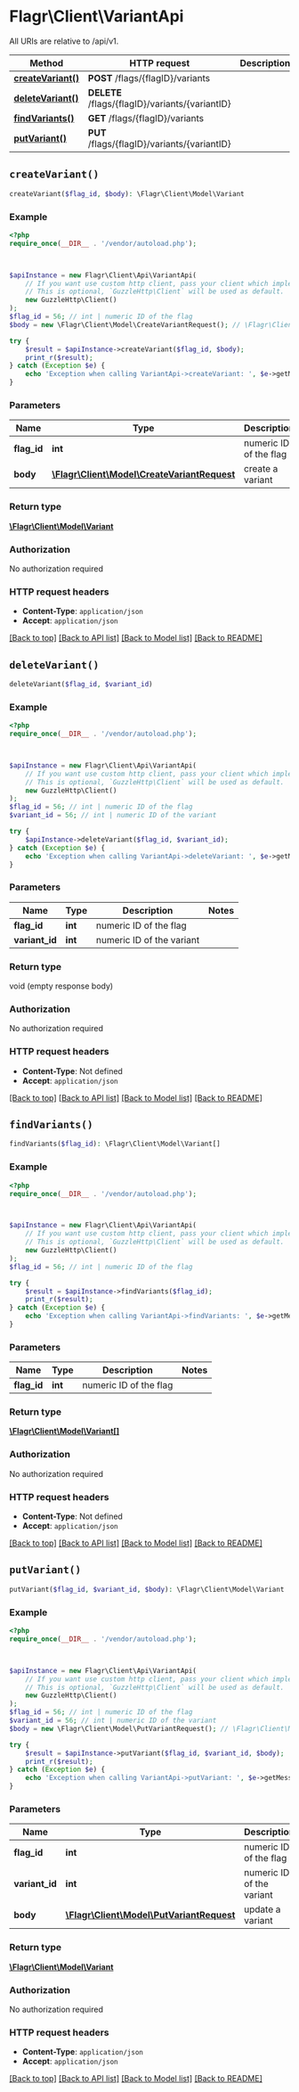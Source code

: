 # Flagr\Client\VariantApi

All URIs are relative to /api/v1.

Method | HTTP request | Description
------------- | ------------- | -------------
[**createVariant()**](VariantApi.md#createVariant) | **POST** /flags/{flagID}/variants | 
[**deleteVariant()**](VariantApi.md#deleteVariant) | **DELETE** /flags/{flagID}/variants/{variantID} | 
[**findVariants()**](VariantApi.md#findVariants) | **GET** /flags/{flagID}/variants | 
[**putVariant()**](VariantApi.md#putVariant) | **PUT** /flags/{flagID}/variants/{variantID} | 


## `createVariant()`

```php
createVariant($flag_id, $body): \Flagr\Client\Model\Variant
```



### Example

```php
<?php
require_once(__DIR__ . '/vendor/autoload.php');



$apiInstance = new Flagr\Client\Api\VariantApi(
    // If you want use custom http client, pass your client which implements `GuzzleHttp\ClientInterface`.
    // This is optional, `GuzzleHttp\Client` will be used as default.
    new GuzzleHttp\Client()
);
$flag_id = 56; // int | numeric ID of the flag
$body = new \Flagr\Client\Model\CreateVariantRequest(); // \Flagr\Client\Model\CreateVariantRequest | create a variant

try {
    $result = $apiInstance->createVariant($flag_id, $body);
    print_r($result);
} catch (Exception $e) {
    echo 'Exception when calling VariantApi->createVariant: ', $e->getMessage(), PHP_EOL;
}
```

### Parameters

Name | Type | Description  | Notes
------------- | ------------- | ------------- | -------------
 **flag_id** | **int**| numeric ID of the flag |
 **body** | [**\Flagr\Client\Model\CreateVariantRequest**](../Model/CreateVariantRequest.md)| create a variant |

### Return type

[**\Flagr\Client\Model\Variant**](../Model/Variant.md)

### Authorization

No authorization required

### HTTP request headers

- **Content-Type**: `application/json`
- **Accept**: `application/json`

[[Back to top]](#) [[Back to API list]](../../README.md#endpoints)
[[Back to Model list]](../../README.md#models)
[[Back to README]](../../README.md)

## `deleteVariant()`

```php
deleteVariant($flag_id, $variant_id)
```



### Example

```php
<?php
require_once(__DIR__ . '/vendor/autoload.php');



$apiInstance = new Flagr\Client\Api\VariantApi(
    // If you want use custom http client, pass your client which implements `GuzzleHttp\ClientInterface`.
    // This is optional, `GuzzleHttp\Client` will be used as default.
    new GuzzleHttp\Client()
);
$flag_id = 56; // int | numeric ID of the flag
$variant_id = 56; // int | numeric ID of the variant

try {
    $apiInstance->deleteVariant($flag_id, $variant_id);
} catch (Exception $e) {
    echo 'Exception when calling VariantApi->deleteVariant: ', $e->getMessage(), PHP_EOL;
}
```

### Parameters

Name | Type | Description  | Notes
------------- | ------------- | ------------- | -------------
 **flag_id** | **int**| numeric ID of the flag |
 **variant_id** | **int**| numeric ID of the variant |

### Return type

void (empty response body)

### Authorization

No authorization required

### HTTP request headers

- **Content-Type**: Not defined
- **Accept**: `application/json`

[[Back to top]](#) [[Back to API list]](../../README.md#endpoints)
[[Back to Model list]](../../README.md#models)
[[Back to README]](../../README.md)

## `findVariants()`

```php
findVariants($flag_id): \Flagr\Client\Model\Variant[]
```



### Example

```php
<?php
require_once(__DIR__ . '/vendor/autoload.php');



$apiInstance = new Flagr\Client\Api\VariantApi(
    // If you want use custom http client, pass your client which implements `GuzzleHttp\ClientInterface`.
    // This is optional, `GuzzleHttp\Client` will be used as default.
    new GuzzleHttp\Client()
);
$flag_id = 56; // int | numeric ID of the flag

try {
    $result = $apiInstance->findVariants($flag_id);
    print_r($result);
} catch (Exception $e) {
    echo 'Exception when calling VariantApi->findVariants: ', $e->getMessage(), PHP_EOL;
}
```

### Parameters

Name | Type | Description  | Notes
------------- | ------------- | ------------- | -------------
 **flag_id** | **int**| numeric ID of the flag |

### Return type

[**\Flagr\Client\Model\Variant[]**](../Model/Variant.md)

### Authorization

No authorization required

### HTTP request headers

- **Content-Type**: Not defined
- **Accept**: `application/json`

[[Back to top]](#) [[Back to API list]](../../README.md#endpoints)
[[Back to Model list]](../../README.md#models)
[[Back to README]](../../README.md)

## `putVariant()`

```php
putVariant($flag_id, $variant_id, $body): \Flagr\Client\Model\Variant
```



### Example

```php
<?php
require_once(__DIR__ . '/vendor/autoload.php');



$apiInstance = new Flagr\Client\Api\VariantApi(
    // If you want use custom http client, pass your client which implements `GuzzleHttp\ClientInterface`.
    // This is optional, `GuzzleHttp\Client` will be used as default.
    new GuzzleHttp\Client()
);
$flag_id = 56; // int | numeric ID of the flag
$variant_id = 56; // int | numeric ID of the variant
$body = new \Flagr\Client\Model\PutVariantRequest(); // \Flagr\Client\Model\PutVariantRequest | update a variant

try {
    $result = $apiInstance->putVariant($flag_id, $variant_id, $body);
    print_r($result);
} catch (Exception $e) {
    echo 'Exception when calling VariantApi->putVariant: ', $e->getMessage(), PHP_EOL;
}
```

### Parameters

Name | Type | Description  | Notes
------------- | ------------- | ------------- | -------------
 **flag_id** | **int**| numeric ID of the flag |
 **variant_id** | **int**| numeric ID of the variant |
 **body** | [**\Flagr\Client\Model\PutVariantRequest**](../Model/PutVariantRequest.md)| update a variant |

### Return type

[**\Flagr\Client\Model\Variant**](../Model/Variant.md)

### Authorization

No authorization required

### HTTP request headers

- **Content-Type**: `application/json`
- **Accept**: `application/json`

[[Back to top]](#) [[Back to API list]](../../README.md#endpoints)
[[Back to Model list]](../../README.md#models)
[[Back to README]](../../README.md)
